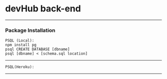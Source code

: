 # devHub back-end

***

### Package Installation

    PSQL (Local):
    npm install pg 
    psql CREATE DATABASE [dbname]
    psql [dbname] < [schema.sql location]

***

    PSQL(Heroku):


***